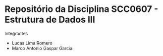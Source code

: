 # Repositório da Disciplina SCC0607 - Estrutura de Dados III

Integrantes
- Lucas Lima Romero
- Marco Antonio Gaspar Garcia